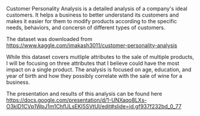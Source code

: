 Customer Personality Analysis is a detailed analysis of a company's ideal customers. It helps a business to better understand its customers and makes it easier for them to modify products according to the specific needs, behaviors, and concersn of different types of customers. 

The dataset was downloaded from https://www.kaggle.com/imakash3011/customer-personality-analysis

While this dataset covers mutliple attributes to the sale of multiple products, I will be focusing on three attributes that I believe could have the most impact on a single product.  The analysis is focused on age, education, and year of birth and how they possibly correlate with the sale of wine for a business.

The presentation and results of this analysis can be found here https://docs.google.com/presentation/d/1-UNXaqo8LXs-O3klD1CVp1WpJ1m1ChfULsEKI5SVtUI/edit#slide=id.gf937f232bd_0_77
